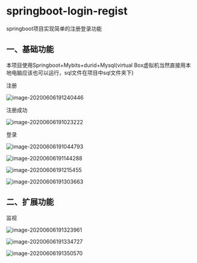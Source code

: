 # springboot-login-regist
springboot项目实现简单的注册登录功能

## 一、基础功能

本项目使用Springboot+Mybits+durid+Mysql(virtual Box虚拟机当然直接用本地电脑应该也可以运行，sql文件在项目中sql文件夹下)

注册

![image-20200606191240446](C:\Users\asus\AppData\Roaming\Typora\typora-user-images\image-20200606191240446.png)

注册成功

![image-20200606191023222](C:\Users\asus\AppData\Roaming\Typora\typora-user-images\image-20200606191023222.png)

登录

![image-20200606191044793](C:\Users\asus\AppData\Roaming\Typora\typora-user-images\image-20200606191044793.png)

![image-20200606191144288](C:\Users\asus\AppData\Roaming\Typora\typora-user-images\image-20200606191144288.png)

![image-20200606191215455](C:\Users\asus\AppData\Roaming\Typora\typora-user-images\image-20200606191215455.png)

![image-20200606191303663](C:\Users\asus\AppData\Roaming\Typora\typora-user-images\image-20200606191303663.png)





## 二、扩展功能

监视

![image-20200606191323961](C:\Users\asus\AppData\Roaming\Typora\typora-user-images\image-20200606191323961.png)

![image-20200606191334727](C:\Users\asus\AppData\Roaming\Typora\typora-user-images\image-20200606191334727.png)

![image-20200606191350570](C:\Users\asus\AppData\Roaming\Typora\typora-user-images\image-20200606191350570.png)

